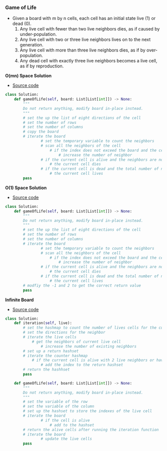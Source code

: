 ### Game of Life
- Given a board with m by n cells, each cell has an initial state live (1) or dead (0).
    1. Any live cell with fewer than two live neighbors dies, as if caused by under-population.
    2. Any live cell with two or three live neighbors lives on to the next generation.
    3. Any live cell with more than three live neighbors dies, as if by over-population.
    4. Any dead cell with exactly three live neighbors becomes a live cell, as if by reproduction.

**O(mn) Space Solution**
- [Source code](source/Space1.py)
```python
class Solution:
    def gameOfLife(self, board: List[List[int]]) -> None:
        """
        Do not return anything, modify board in-place instead.
        """
        # set the up the list of eight directions of the cell
        # set the number of rows
        # set the number of columns
        # copy the board
        # iterate the board
                # set the temporary variable to count the neighbors
                # scan all the neighbors of the cell
                    # if the index does not exceed the board and the cells are alive
                        # increase the number of neighbor
                # if the current cell is alive and the neighbors are not 2 or 3
                    # the current cell dies
                # if the current cell is dead and the total number of neighbors are 3
                    # the current cell lives
        pass
```

**O(1) Space Solution**
- [Source code](source/Space2.py)
```python
class Solution:
    def gameOfLife(self, board: List[List[int]]) -> None:
        """
        Do not return anything, modify board in-place instead.
        """
        # set the up the list of eight directions of the cell
        # set the number of rows
        # set the number of columns
        # iterate the board
                # set the temporary variable to count the neighbors
                # scan all the neighbors of the cell
                    # if the index does not exceed the board and the cells are alive
                        # increase the number of neighbor
                # if the current cell is alive and the neighbors are not 2 or 3
                    # the current cell dies
                # if the current cell is dead and the total number of neighbors are 3
                    # the current cell lives
        # modfiy the -1 and 2 to get the correct return value
        pass
```

**Infinite Board**
- [Source code](source/Infinite.py)

```python 
class Solution:
    def iteration(self, live):
        # set the hashmap to count the number of lives cells for the current cell
        # set the directions for the neighbor
        # iterate the live cells
            # get the neighbors of current live cell
                # increase the number of existing neighbors
        # set up a return hashset
        # iterate the counter hashmap
            # if the current cell is alive with 2 live neighbors or have 3 live neighbors
                # add the index to the return hashset
        # return the hashhset
        pass

    def gameOfLife(self, board: List[List[int]]) -> None:
        """
        Do not return anything, modify board in-place instead.
        """
        # set the variable of the row
        # set the variable of the column
        # set up the hashset to store the indexes of the live cell
        # iterate the board
                # if the cell is alive
                    # add to the hashset
        # return the alive cells after running the iteration function
        # iterate the board
                # update the live cells
        pass
```

